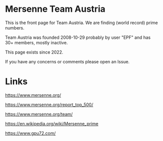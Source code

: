 # Mersenne Team Austria

This is the front page for Team Austria. We are finding (world record) prime numbers.

Team Austria was founded 2008-10-29 probably by user "EPF" and has 30+ members, mostly inactive.

This page exists since 2022.

If you have any concerns or comments please open an Issue.

# Links

https://www.mersenne.org/

https://www.mersenne.org/report_top_500/

https://www.mersenne.org/team/



https://en.wikipedia.org/wiki/Mersenne_prime

https://www.gpu72.com/
